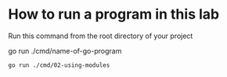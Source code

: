 # How to run a program in this lab

Run this command from the root directory of your project

go run ./cmd/name-of-go-program

```
go run ./cmd/02-using-modules
```

